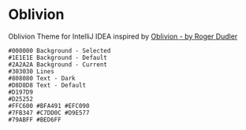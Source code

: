 # Oblivion

Oblivion Theme for IntelliJ IDEA inspired by [Oblivion - by Roger Dudler](http://www.eclipsecolorthemes.org/?view=theme&id=1)

    #000000 Background - Selected
    #1E1E1E Background - Default
    #2A2A2A Background - Current
    #303030 Lines
    #808080 Text - Dark
    #D8D8D8 Text - Default
    #D197D9
    #D25252
    #FFC600 #BFA491 #EFC090
    #7FB347 #C7DD0C #D9E577
    #79ABFF #BED6FF
